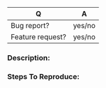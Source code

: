 | Q                | A
| ---------------- | -----
| Bug report?      | yes/no
| Feature request? | yes/no

<!--
- Please fill in this template according to your issue.
-->

### Description:

### Steps To Reproduce:
